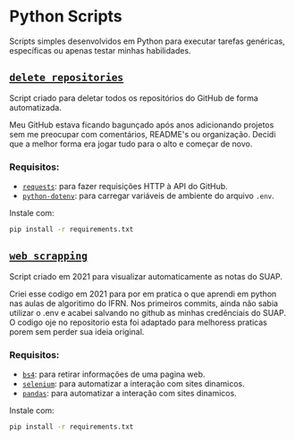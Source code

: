 # Python Scripts

Scripts simples desenvolvidos em Python para executar tarefas genéricas, específicas ou apenas testar minhas habilidades.

## [`delete_repositories`](delete_repositories/delete_repositories.py)

Script criado para deletar todos os repositórios do GitHub de forma automatizada.

Meu GitHub estava ficando bagunçado após anos adicionando projetos sem me preocupar com comentários, README's ou organização. Decidi que a melhor forma era jogar tudo para o alto e começar de novo.

### Requisitos:

- [`requests`](https://pypi.org/project/requests/): para fazer requisições HTTP à API do GitHub.
- [`python-dotenv`](https://pypi.org/project/python-dotenv/): para carregar variáveis de ambiente do arquivo `.env`.

Instale com:

```bash
pip install -r requirements.txt
```

## [`web_scrapping`](web_scrapping/web_scrapping.py)

Script criado em 2021 para visualizar automaticamente as notas do SUAP.

Criei esse codigo em 2021 para por em pratica o que aprendi em python nas aulas de algoritimo do IFRN. Nos primeiros commits, ainda não sabia utilizar o .env e acabei salvando no github as minhas credênciais do SUAP. O codigo oje no repositorio esta foi adaptado para melhoress praticas porem sem perder sua ideia original.

### Requisitos:

- [`bs4`](https://pypi.org/project/beautifulsoup4/): para retirar informações de uma pagina web.
- [`selenium`](https://selenium-python.readthedocs.io/): para automatizar a interação com sites dinamicos.
- [`pandas`](https://pandas.pydata.org/getting_started.html): para automatizar a interação com sites dinamicos.

Instale com:

```bash
pip install -r requirements.txt
```
